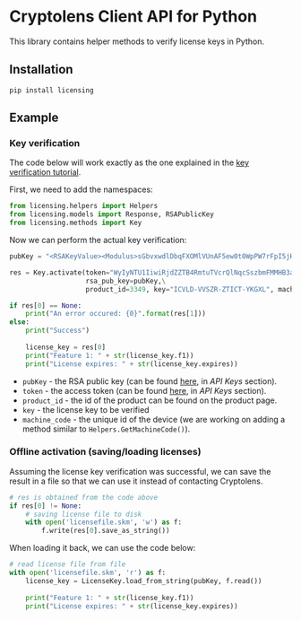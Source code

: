 # Cryptolens Client API for Python

This library contains helper methods to verify license keys in Python. 

## Installation

```
pip install licensing
```

## Example

### Key verification

The code below will work exactly as the one explained in the [key verification tutorial](https://help.cryptolens.io/examples/key-verification).

First, we need to add the namespaces:

```python
from licensing.helpers import Helpers
from licensing.models import Response, RSAPublicKey
from licensing.methods import Key
```

Now we can perform the actual key verification:

```python
pubKey = "<RSAKeyValue><Modulus>sGbvxwdlDbqFXOMlVUnAF5ew0t0WpPW7rFpI5jHQOFkht/326dvh7t74RYeMpjy357NljouhpTLA3a6idnn4j6c3jmPWBkjZndGsPL4Bqm+fwE48nKpGPjkj4q/yzT4tHXBTyvaBjA8bVoCTnu+LiC4XEaLZRThGzIn5KQXKCigg6tQRy0GXE13XYFVz/x1mjFbT9/7dS8p85n8BuwlY5JvuBIQkKhuCNFfrUxBWyu87CFnXWjIupCD2VO/GbxaCvzrRjLZjAngLCMtZbYBALksqGPgTUN7ZM24XbPWyLtKPaXF2i4XRR9u6eTj5BfnLbKAU5PIVfjIS+vNYYogteQ==</Modulus><Exponent>AQAB</Exponent></RSAKeyValue>"

res = Key.activate(token="WyIyNTU1IiwiRjdZZTB4RmtuTVcrQlNqcSszbmFMMHB3aWFJTlBsWW1Mbm9raVFyRyJd",\
                   rsa_pub_key=pubKey,\
                   product_id=3349, key="ICVLD-VVSZR-ZTICT-YKGXL", machine_code="test")

if res[0] == None:
    print("An error occured: {0}".format(res[1]))
else:
    print("Success")
    
    license_key = res[0]
    print("Feature 1: " + str(license_key.f1))
    print("License expires: " + str(license_key.expires))
```

* `pubKey` - the RSA public key (can be found [here](https://app.cryptolens.io/docs/api/v3/QuickStart#api-keys), in *API Keys* section).
* `token` - the access token (can be found [here](https://app.cryptolens.io/docs/api/v3/QuickStart#api-keys), in *API Keys* section).
* `product_id` - the id of the product can be found on the product page.
* `key` - the license key to be verified
* `machine_code` - the unique id of the device (we are working on adding a method similar to `Helpers.GetMachineCode()`).

### Offline activation (saving/loading licenses)

Assuming the license key verification was successful, we can save the result in a file so that we can use it instead of contacting Cryptolens.

```python
# res is obtained from the code above
if res[0] != None:
    # saving license file to disk
    with open('licensefile.skm', 'w') as f:
        f.write(res[0].save_as_string())
```

When loading it back, we can use the code below:

```python
# read license file from file
with open('licensefile.skm', 'r') as f:
    license_key = LicenseKey.load_from_string(pubKey, f.read())
    
    print("Feature 1: " + str(license_key.f1))
    print("License expires: " + str(license_key.expires))
```
